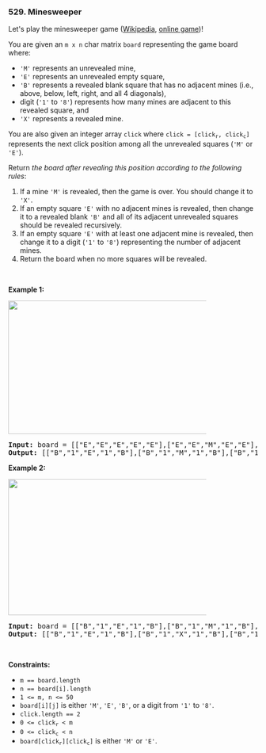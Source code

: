<h3 align="left"> 529. Minesweeper</h3>
<div><p>Let's play the minesweeper game (<a href="https://en.wikipedia.org/wiki/Minesweeper_(video_game)" target="_blank">Wikipedia</a>, <a href="http://minesweeperonline.com" target="_blank">online game</a>)!</p>

<p>You are given an <code>m x n</code> char matrix <code>board</code> representing the game board where:</p>

<ul>
	<li><code>'M'</code> represents an unrevealed mine,</li>
	<li><code>'E'</code> represents an unrevealed empty square,</li>
	<li><code>'B'</code> represents a revealed blank square that has no adjacent mines (i.e., above, below, left, right, and all 4 diagonals),</li>
	<li>digit (<code>'1'</code> to <code>'8'</code>) represents how many mines are adjacent to this revealed square, and</li>
	<li><code>'X'</code> represents a revealed mine.</li>
</ul>

<p>You are also given an integer array <code>click</code> where <code>click = [click<sub>r</sub>, click<sub>c</sub>]</code> represents the next click position among all the unrevealed squares (<code>'M'</code> or <code>'E'</code>).</p>

<p>Return <em>the board after revealing this position according to the following rules</em>:</p>

<ol>
	<li>If a mine <code>'M'</code> is revealed, then the game is over. You should change it to <code>'X'</code>.</li>
	<li>If an empty square <code>'E'</code> with no adjacent mines is revealed, then change it to a revealed blank <code>'B'</code> and all of its adjacent unrevealed squares should be revealed recursively.</li>
	<li>If an empty square <code>'E'</code> with at least one adjacent mine is revealed, then change it to a digit (<code>'1'</code> to <code>'8'</code>) representing the number of adjacent mines.</li>
	<li>Return the board when no more squares will be revealed.</li>
</ol>

<p>&nbsp;</p>
<p><strong>Example 1:</strong></p>
<img src="https://assets.leetcode.com/uploads/2018/10/12/minesweeper_example_1.png" style="width: 500px; max-width: 400px; height: 269px;">
<pre><strong>Input:</strong> board = [["E","E","E","E","E"],["E","E","M","E","E"],["E","E","E","E","E"],["E","E","E","E","E"]], click = [3,0]
<strong>Output:</strong> [["B","1","E","1","B"],["B","1","M","1","B"],["B","1","1","1","B"],["B","B","B","B","B"]]
</pre>

<p><strong>Example 2:</strong></p>
<img src="https://assets.leetcode.com/uploads/2018/10/12/minesweeper_example_2.png" style="width: 500px; max-width: 400px; height: 275px;">
<pre><strong>Input:</strong> board = [["B","1","E","1","B"],["B","1","M","1","B"],["B","1","1","1","B"],["B","B","B","B","B"]], click = [1,2]
<strong>Output:</strong> [["B","1","E","1","B"],["B","1","X","1","B"],["B","1","1","1","B"],["B","B","B","B","B"]]
</pre>

<p>&nbsp;</p>
<p><strong>Constraints:</strong></p>

<ul>
	<li><code>m == board.length</code></li>
	<li><code>n == board[i].length</code></li>
	<li><code>1 &lt;= m, n &lt;= 50</code></li>
	<li><code>board[i][j]</code> is either <code>'M'</code>, <code>'E'</code>, <code>'B'</code>, or a digit from <code>'1'</code> to <code>'8'</code>.</li>
	<li><code>click.length == 2</code></li>
	<li><code>0 &lt;= click<sub>r</sub> &lt; m</code></li>
	<li><code>0 &lt;= click<sub>c</sub> &lt; n</code></li>
	<li><code>board[click<sub>r</sub>][click<sub>c</sub>]</code> is either <code>'M'</code> or <code>'E'</code>.</li>
</ul>
</div>